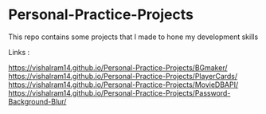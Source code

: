 # Personal-Practice-Projects
This repo contains some projects that I made to hone my development skills

Links :

https://vishalram14.github.io/Personal-Practice-Projects/BGmaker/
https://vishalram14.github.io/Personal-Practice-Projects/PlayerCards/
https://vishalram14.github.io/Personal-Practice-Projects/MovieDBAPI/
https://vishalram14.github.io/Personal-Practice-Projects/Password-Background-Blur/
